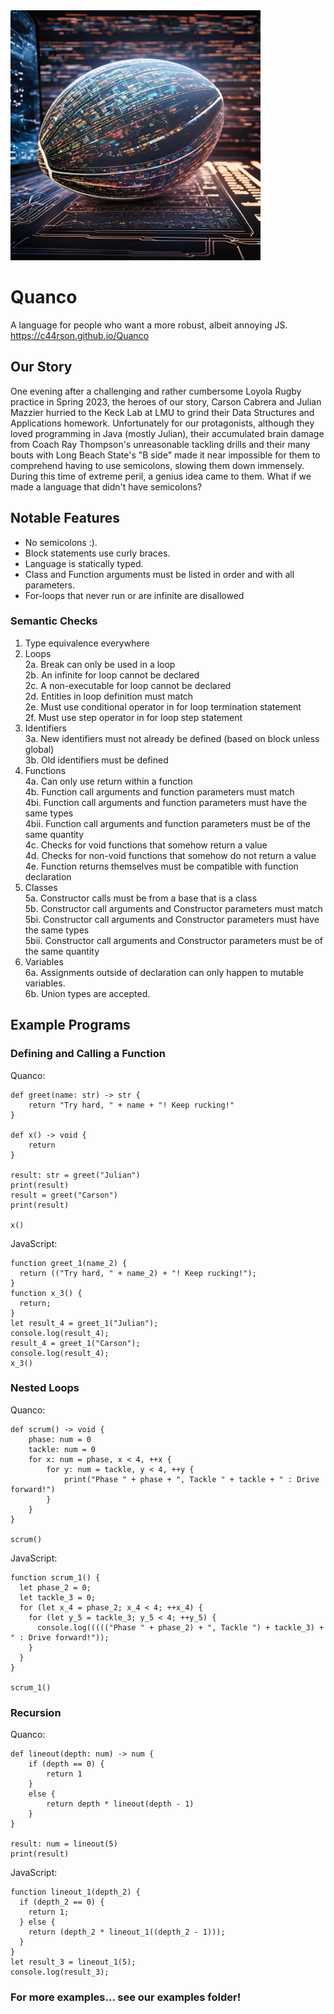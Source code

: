 <img src="https://github.com/c44rson/Quanco/blob/main/docs/QuancoLogo.png" alt="Quanco Logo" width="400" height="400">

# Quanco
A language for people who want a more robust, albeit annoying JS.
https://c44rson.github.io/Quanco

## Our Story
One evening after a challenging and rather cumbersome Loyola Rugby practice in Spring 2023, the heroes of our story, Carson Cabrera and Julian Mazzier hurried to the Keck Lab at LMU to grind their Data Structures and Applications homework. Unfortunately for our protagonists, although they loved programming in Java (mostly Julian), their accumulated brain damage from Coach Ray Thompson's unreasonable tackling drills and their many bouts with Long Beach State's "B side" made it near impossible for them to comprehend having to use semicolons, slowing them down immensely. During this time of extreme peril, a genius idea came to them. What if we made a language that didn't have semicolons?

## Notable Features
* No semicolons :).
* Block statements use curly braces.
* Language is statically typed.
* Class and Function arguments must be listed in order and with all parameters.
* For-loops that never run or are infinite are disallowed

### Semantic Checks
1. Type equivalence everywhere
2. Loops<br>
2a. Break can only be used in a loop<br>
2b. An infinite for loop cannot be declared<br>
2c. A non-executable for loop cannot be declared<br>
2d. Entities in loop definition must match<br>
2e. Must use conditional operator in for loop termination statement<br>
2f. Must use step operator in for loop step statement
3. Identifiers<br>
3a. New identifiers must not already be defined (based on block unless global)<br>
3b. Old identifiers must be defined
4. Functions<br>
4a. Can only use return within a function<br>
4b. Function call arguments and function parameters must match<br>
4bi. Function call arguments and function parameters must have the same types<br>
4bii. Function call arguments and function parameters must be of the same quantity<br>
4c. Checks for void functions that somehow return a value<br>
4d. Checks for non-void functions that somehow do not return a value<br>
4e. Function returns themselves must be compatible with function declaration
5. Classes<br>
5a. Constructor calls must be from a base that is a class<br>
5b. Constructor call arguments and Constructor parameters must match<br>
5bi. Constructor call arguments and Constructor parameters must have the same types<br>
5bii. Constructor call arguments and Constructor parameters must be of the same quantity
6. Variables<br>
6a. Assignments outside of declaration can only happen to mutable variables.<br>
6b. Union types are accepted.<br>

## Example Programs
### Defining and Calling a Function
Quanco:
```
def greet(name: str) -> str {
    return "Try hard, " + name + "! Keep rucking!"
}

def x() -> void {
    return
}

result: str = greet("Julian")
print(result)
result = greet("Carson")
print(result)

x()
```
JavaScript:
```
function greet_1(name_2) {
  return (("Try hard, " + name_2) + "! Keep rucking!");
}
function x_3() {
  return;
}
let result_4 = greet_1("Julian");
console.log(result_4);
result_4 = greet_1("Carson");
console.log(result_4);
x_3()

```
### Nested Loops
Quanco:
```
def scrum() -> void {
    phase: num = 0
    tackle: num = 0
    for x: num = phase, x < 4, ++x {
        for y: num = tackle, y < 4, ++y {
            print("Phase " + phase + ", Tackle " + tackle + " : Drive forward!")
        }
    }
}

scrum()
```
JavaScript:
```
function scrum_1() {
  let phase_2 = 0;
  let tackle_3 = 0;
  for (let x_4 = phase_2; x_4 < 4; ++x_4) {
    for (let y_5 = tackle_3; y_5 < 4; ++y_5) {
      console.log((((("Phase " + phase_2) + ", Tackle ") + tackle_3) + " : Drive forward!"));
    }
  }
}

scrum_1()

```
### Recursion
Quanco:
```
def lineout(depth: num) -> num {
    if (depth == 0) {
        return 1
    }
    else {
        return depth * lineout(depth - 1)
    }
}

result: num = lineout(5)
print(result)
```
JavaScript:
```
function lineout_1(depth_2) {
  if (depth_2 == 0) {
    return 1;
  } else {
    return (depth_2 * lineout_1((depth_2 - 1)));
  }
}
let result_3 = lineout_1(5);
console.log(result_3);
```
### For more examples... see our examples folder!
